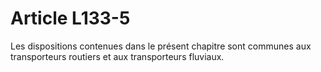 # Article L133-5

Les dispositions contenues dans le présent chapitre sont communes aux transporteurs routiers et aux transporteurs fluviaux.

